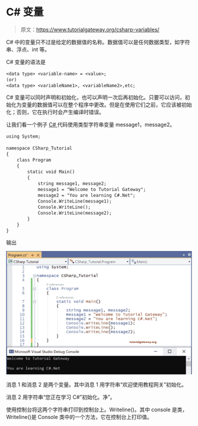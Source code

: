 # C# 变量

> 原文：<https://www.tutorialgateway.org/csharp-variables/>

C# 中的变量只不过是给定的数据值的名称。数据值可以是任何数据类型，如字符串、浮点、int 等。

C# 变量的语法是

```
<data type> <variable-name> = <value>; 
(or)
<data type> <variableName1>, <variableName2>,etc;
```

C# 变量可以同时声明和初始化，也可以声明一次后再初始化。只要可以访问，初始化为变量的数据值可以在整个程序中更改。但是在使用它们之前，它应该被初始化；否则，它在执行时会产生编译时错误。

让我们看一个例子 [C# ](https://www.tutorialgateway.org/csharp-tutorial/) 代码使用类型字符串变量 message1，message2。

```
using System;

namespace CSharp_Tutorial
{
    class Program
    {
        static void Main()
        {
            string message1, message2;
            message1 = "Welcome to Tutorial Gateway";
            message2 = "You are learning C#.Net";
            Console.WriteLine(message1);
            Console.WriteLine();
            Console.WriteLine(message2);
        }
    }
}
```

输出

![C# variables](img/2122ef8c49b85f66e5de8a7fe31f718b.png)

消息 1 和消息 2 是两个变量。其中消息 1 用字符串“欢迎使用教程网关”初始化。

消息 2 用字符串“您正在学习 C#”初始化。净”。

使用控制台将这两个字符串打印到控制台上。Writeline()。其中 console 是类，Writeline()是 Console 类中的一个方法，它在控制台上打印值。